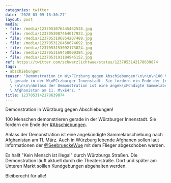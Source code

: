 ```yaml
---
categories: twitter
date: '2020-03-09 16:30:27'
layout: post
media:
- file: /media/1237053076445462528.jpg
- file: /media/1237053087464017923.jpg
- file: /media/1237053106854207489.jpg
- file: /media/1237053128450674692.jpg
- file: /media/1237053153092173824.jpg
- file: /media/1237053169450000384.jpg
- file: /media/1237053191184945152.jpg
ref: https://twitter.com/schwarzlichtwue/status/1237053142178639874
tags:
- abschiebungen
teaser: "Demonstration in W\xFCrzburg gegen Abschiebungen!\n\n\n\n100 Menschen demonstrieren\
  \ gerade in der W\xFCrzburger Innenstadt. Sie fordern ein Ende der [#Abschiebungen](/t/abschiebungen).\
  \ \n\n\n\nAnlass der Demonstration ist eine angek\xFCndigte Sammelabschiebung nach\
  \ Afghanistan am 11. M\xE4rz. "
title: 1237053142178639874
---
```

Demonstration in Würzburg gegen Abschiebungen!



100 Menschen demonstrieren gerade in der Würzburger Innenstadt. Sie fordern ein Ende der [#Abschiebungen](/t/abschiebungen). 



Anlass der Demonstration ist eine angekündigte Sammelabschiebung nach Afghanistan am 11. März. 
Auch in Würzburg lebende Afghanen sollen laut Informationen der [@SeebrueckeWue](https://twitter.com/SeebrueckeWue) mit dem Flieger abgeschoben werden.



Es hallt "Kein Mensch ist illegal" durch Würzburgs Straßen. 
Die Demonstration läuft aktuell durch die Theaterstraße. Dort und später am Unteren Markt solllen Kundgebungen abgehalten werden.



Bleiberecht für alle!